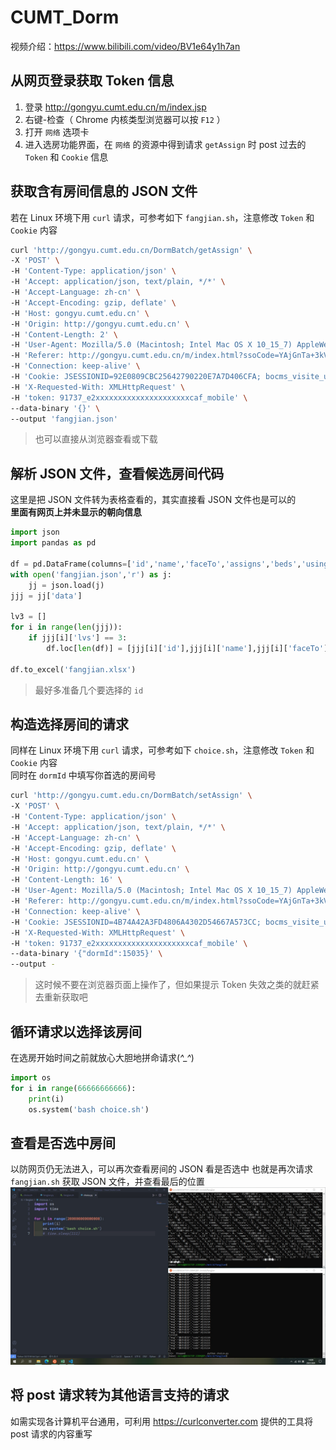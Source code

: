 # CUMT_Dorm
视频介绍：https://www.bilibili.com/video/BV1e64y1h7an
## 从网页登录获取 Token 信息
1. 登录 http://gongyu.cumt.edu.cn/m/index.jsp
2. 右键-检查（ Chrome 内核类型浏览器可以按 `F12` ）
3. 打开 `网络` 选项卡
4. 进入选房功能界面，在 `网络` 的资源中得到请求 `getAssign` 时 post 过去的 `Token` 和 `Cookie` 信息

## 获取含有房间信息的 JSON 文件
若在 Linux 环境下用 `curl` 请求，可参考如下 `fangjian.sh`，注意修改 `Token` 和 `Cookie` 内容
```sh
curl 'http://gongyu.cumt.edu.cn/DormBatch/getAssign' \
-X 'POST' \
-H 'Content-Type: application/json' \
-H 'Accept: application/json, text/plain, */*' \
-H 'Accept-Language: zh-cn' \
-H 'Accept-Encoding: gzip, deflate' \
-H 'Host: gongyu.cumt.edu.cn' \
-H 'Origin: http://gongyu.cumt.edu.cn' \
-H 'Content-Length: 2' \
-H 'User-Agent: Mozilla/5.0 (Macintosh; Intel Mac OS X 10_15_7) AppleWebKit/605.1.15 (KHTML, like Gecko) Version/14.1.2 Safari/605.1.15' \
-H 'Referer: http://gongyu.cumt.edu.cn/m/index.html?ssoCode=YAjGnTa+3kV5w6edB80QwA==' \
-H 'Connection: keep-alive' \
-H 'Cookie: JSESSIONID=92E0809CBC25642790220E7A7D406CFA; bocms_visite_user_session=9C98CE07675D8C0751AD040B5328944A' \
-H 'X-Requested-With: XMLHttpRequest' \
-H 'token: 91737_e2xxxxxxxxxxxxxxxxxxxxxcaf_mobile' \
--data-binary '{}' \
--output 'fangjian.json'
```
> 也可以直接从浏览器查看或下载

## 解析 JSON 文件，查看候选房间代码
这里是把 JSON 文件转为表格查看的，其实直接看 JSON 文件也是可以的  
**里面有网页上并未显示的朝向信息**
```py
import json
import pandas as pd

df = pd.DataFrame(columns=['id','name','faceTo','assigns','beds','usings'])
with open('fangjian.json','r') as j:
    jj = json.load(j)
jjj = jj['data']

lv3 = []
for i in range(len(jjj)):
    if jjj[i]['lvs'] == 3:
        df.loc[len(df)] = [jjj[i]['id'],jjj[i]['name'],jjj[i]['faceTo'],jjj[i]['assigns'],jjj[i]['beds'],jjj[i]['usings']]

df.to_excel('fangjian.xlsx')
```
> 最好多准备几个要选择的 `id`

## 构造选择房间的请求
同样在 Linux 环境下用 `curl` 请求，可参考如下 `choice.sh`，注意修改 `Token` 和 `Cookie` 内容  
同时在 `dormId` 中填写你首选的房间号
```sh
curl 'http://gongyu.cumt.edu.cn/DormBatch/setAssign' \
-X 'POST' \
-H 'Content-Type: application/json' \
-H 'Accept: application/json, text/plain, */*' \
-H 'Accept-Language: zh-cn' \
-H 'Accept-Encoding: gzip, deflate' \
-H 'Host: gongyu.cumt.edu.cn' \
-H 'Origin: http://gongyu.cumt.edu.cn' \
-H 'Content-Length: 16' \
-H 'User-Agent: Mozilla/5.0 (Macintosh; Intel Mac OS X 10_15_7) AppleWebKit/605.1.15 (KHTML, like Gecko) Version/14.1.2 Safari/605.1.15' \
-H 'Referer: http://gongyu.cumt.edu.cn/m/index.html?ssoCode=YAjGnTa+3kV5w6edB80QwA==' \
-H 'Connection: keep-alive' \
-H 'Cookie: JSESSIONID=4B74A42A3FD4806A4302D54667A573CC; bocms_visite_user_session=9C98CE07675D8C0751AD040B5328944A' \
-H 'X-Requested-With: XMLHttpRequest' \
-H 'token: 91737_e2xxxxxxxxxxxxxxxxxxxxxcaf_mobile' \
--data-binary '{"dormId":15035}' \
--output -
```
> 这时候不要在浏览器页面上操作了，但如果提示 Token 失效之类的就赶紧去重新获取吧

## 循环请求以选择该房间
在选房开始时间之前就放心大胆地拼命请求(*^_^*)
```py
import os
for i in range(66666666666):
    print(i)
    os.system('bash choice.sh')
```
    
## 查看是否选中房间 
以防网页仍无法进入，可以再次查看房间的 JSON 看是否选中
也就是再次请求 `fangjian.sh` 获取 JSON 文件，并查看最后的位置
![成功示例](src/success.jpg)

##  将 post 请求转为其他语言支持的请求
如需实现各计算机平台通用，可利用 https://curlconverter.com 提供的工具将 post 请求的内容重写
